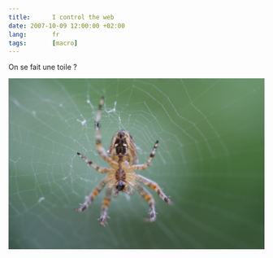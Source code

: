 ```yaml
--- 
title:      I control the web 
date: 2007-10-09 12:00:00 +02:00
lang:       fr 
tags:       [macro]
---
```


On se fait une toile ?

![](I-control-the-web.jpg)
